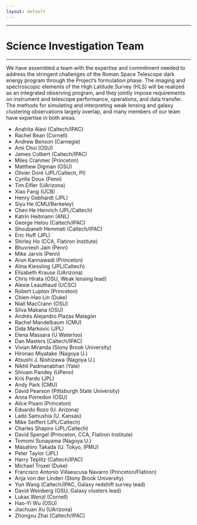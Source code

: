 ```yaml
---
layout: default
---
```


***

# Science Investigation Team

***

We have assembled a team with the expertise and commitment needed to address the stringent challenges of the Roman Space Telescope dark energy program through the Project’s formulation phase. The imaging and spectroscopic elements of the High Latitude Survey (HLS) will be realized as an integrated observing program, and they jointly impose requirements on instrument and telescope performance, operations, and data transfer. The methods for simulating and interpreting weak lensing and galaxy clustering observations largely overlap, and many members of our team have expertise in both areas. 

- Anahita Alavi (Caltech/IPAC)
- Rachel Bean (Cornell)
- Andrew Benson (Carnegie)
- Ami Choi (OSU)
- James Colbert (Caltech/IPAC)
- Miles Cranmer (Princeton)
- Matthew Digman (OSU)
- Olivier Doré (JPL/Caltech, PI)
- Cyrille Doux (Penn)
- Tim Eifler (UArizona)
- Xiao Fang (UCB)
- Henry Gebhardt (JPL)
- Siyu He (CMU/Berkeley)
- Chen He Heinrich (JPL/Caltech)
- Katrin Heitmann (ANL)
- George Helou (Caltech/IPAC)
- Shoubaneh Hemmati (Caltech/IPAC)
- Eric Huff (JPL)
- Shirley Ho (CCA, Flatiron Institute)
- Bhuvnesh Jain (Penn)
- Mike Jarvis (Penn)
- Arun Kannawadi (Princeton)
- Alina Kiessling (JPL/Caltech)
- Elisabeth Krause (UArizona)
- Chris Hirata (OSU, Weak lensing lead)
- Alexie Leauthaud (UCSC)
- Robert Lupton (Princeton)
- Chien-Hao Lin (Duke)
- Niall MacCrann (OSU)
- Silva Makana (OSU)
- Andrés Alejandro Plazas Malagón
- Rachel Mandelbaum (CMU)
- Dida Markovic (JPL)
- Elena Massara (U Waterloo)
- Dan Masters (Caltech/IPAC)
- Vivian Miranda (Stony Brook University)
- Hironao Miyatake (Nagoya U.)
- Atsushi J. Nishizawa (Nagoya U.)
- Nikhil Padmanabhan (Yale)
- Shivam Pandey (UPenn)
- Kris Pardo (JPL)
- Andy Park (CMU)
- David Pearson (Pittsburgh State University)
- Anna Porredon (OSU)
- Alice Pisani (Princeton)
- Eduardo Rozo (U. Arizona)
- Lado Samushia (U. Kansas)
- Mike Seiffert (JPL/Caltech)
- Charles Shapiro (JPL/Caltech)
- David Spergel (Princeton, CCA, Flatiron Institute)
- Tomomi Sunayama (Nagoya U.)
- Masahiro Takada (U. Tokyo, IPMU)
- Peter Taylor (JPL)
- Harry Teplitz (Caltech/IPAC)
- Michael Troxel (Duke)
- Francisco Antonio Villaescusa Navarro (Princeton/Flatiron)
- Anja von der Linden (Stony Brook University)
- Yun Wang (Caltech/IPAC, Galaxy redshift survey lead)
- David Weinberg (OSU, Galaxy clusters lead)
- Lukas Wenzl (Cornell)
- Hao-Yi Wu (OSU)
- Jiachuan Xu (UArizona)
- Zhongxu Zhai (Caltech/IPAC)
